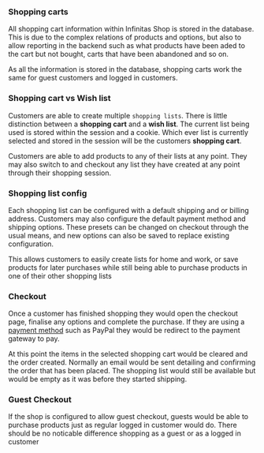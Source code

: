 ### Shopping carts

All shopping cart information within Infinitas Shop is stored in the database. This is due to the complex relations of products and options, but also to allow reporting in the backend such as what products have been aded to the cart but not bought, carts that have been abandoned and so on.

As all the information is stored in the database, shopping carts work the same for guest customers and logged in customers.

### Shopping cart vs Wish list

Customers are able to create multiple `shopping lists`. There is little distinction between a **shopping cart** and a **wish list**. The current list being used is stored within the session and a cookie. Which ever list is currently selected and stored in the session will be the customers **shopping cart**. 

Customers are able to add products to any of their lists at any point. They may also switch to and checkout any list they have created at any point through their shopping session.

### Shopping list config

Each shopping list can be configured with a default shipping and or billing address. Customers may also configure the default payment method and shipping options. These presets can be changed on checkout through the usual means, and new options can also be saved to replace existing configuration.

This allows customers to easily create lists for home and work, or save products for later purchases while still being able to purchase products in one of their other shopping lists

### Checkout

Once a customer has finished shopping they would open the checkout page, finalise any options and complete the purchase. If they are using a [payment method](/infinitas_docs/Shop/payment\_methods) such as PayPal they would be redirect to the payment gateway to pay. 

At this point the items in the selected shopping cart would be cleared and the order created. Normally an email would be sent detailing and confirming the order that has been placed. The shopping list would still be available but would be empty as it was before they started shipping.

### Guest Checkout

If the shop is configured to allow guest checkout, guests would be able to purchase products just as regular logged in customer would do. There should be no noticable difference shopping as a guest or as a logged in customer
